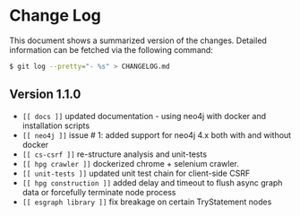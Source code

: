 # Change Log 

This document shows a summarized version of the changes. Detailed information can be fetched via the following command:

```bash
$ git log --pretty="- %s" > CHANGELOG.md
```


## Version 1.1.0

- `[[ docs ]]` updated documentation - using neo4j with docker and installation scripts
- `[[ neo4j ]]` issue # 1: added support for neo4j 4.x both with and without docker
- `[[ cs-csrf ]]` re-structure analysis and unit-tests
- `[[ hpg crawler ]]` dockerized chrome + selenium crawler.
- `[[ unit-tests ]]` updated unit test chain for client-side CSRF
- `[[ hpg construction ]]` added delay and timeout to flush async graph data or forcefully terminate node process
- `[[ esgraph library ]]` fix breakage on certain TryStatement nodes
